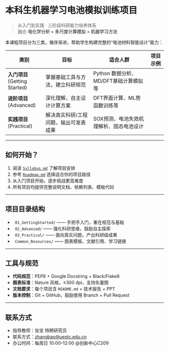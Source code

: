 # 本科生机器学习电池模拟训练项目

> 从入门到实践 · 三阶段科研能力培养体系  
> 融合 **电化学分析 + 多尺度计算模拟 + 机器学习方法**

本课程项目分为三类，循序渐进，帮助学生构建完整的“电池材料智能设计”能力：

| 类别 | 目标 | 适合人群 | 项目示例 |
|------|------|----------|----------|
| **入门项目**<br>(Getting Started) | 掌握基础工具与方法，建立科研规范 | Python 数据分析、MD/DFT基础计算模拟等 |
| **进阶项目**<br>(Advanced) | 深化理解，自主设计计算方案 | DFT界面计算、ML势函数训练等 |
| **实践项目**<br>(Practical) | 解决真实科研/工程问题，输出可发表成果 | SOX预测、电池失效机理解析、固态电池设计 |

---

##  如何开始？

1. 阅读  [`Syllabus.md`](./Syllabus.md) 了解项目安排
2. 参考  [`Roadmap.md`](./Roadmap.md) 选择适合你的项目路径
3. 从入门项目开始，逐步挑战更高难度
4. 所有项目均提供完整说明文档、依赖列表、模板代码

---

##  项目目录结构

- ` 01_GettingStarted/` —— 手把手入门，重在规范与基础
- ` 02_Advanced/` —— 强化科研思维，鼓励自主探索
- ` 03_Practical/` —— 面向真实问题，产出科研级成果
- ` Common_Resources/` —— 图表模板、文献引用、学习链接

---

##  工具与规范

- **代码规范**：PEP8 + Google Docstring + Black/Flake8
- **图表标准**：Nature 风格，≥300 dpi，支持矢量图
- **文档要求**：每个项目含 `README.md` + 技术报告 + PPT
- **版本控制**：Git + GitHub，鼓励使用 Branch + Pull Request

---

## 联系方式

- 指导教师：张宝 特聘研究员
- 联系方式：zhangbao@uestc.edu.cn
- 办公时间：每周日 10:00–12:00 @创新中心C209
